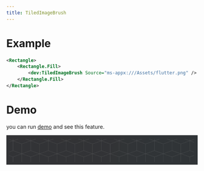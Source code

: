 ```yaml
---
title: TiledImageBrush
---
```


# Example

```xml
<Rectangle>
    <Rectangle.Fill>
        <dev:TiledImageBrush Source="ms-appx:///Assets/flutter.png" />
    </Rectangle.Fill>
</Rectangle>
```

# Demo
you can run [demo](https://github.com/Ghost1372/DevWinUI) and see this feature.

![DevWinUI](https://raw.githubusercontent.com/ghost1372/DevWinUI-Resources/refs/heads/main/DevWinUI-Docs/Win2d/TiledImageBrush.png)
